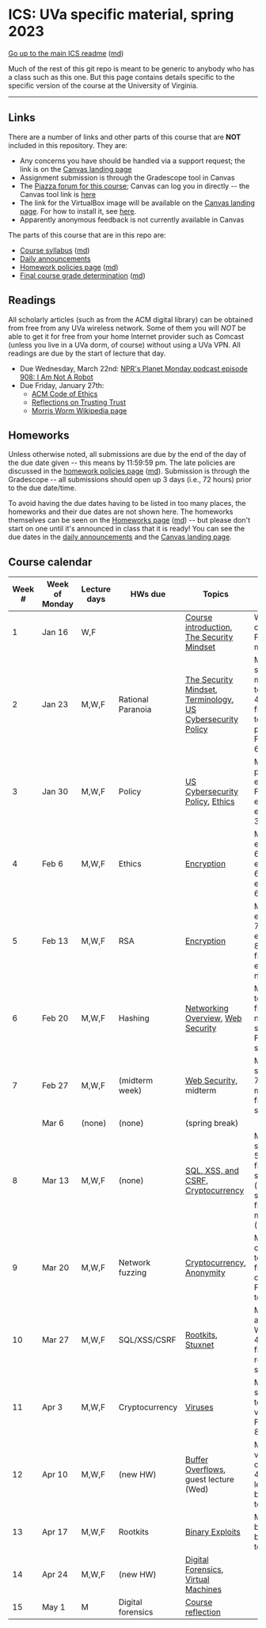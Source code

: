 ICS: UVa specific material, spring 2023
=======================================

[Go up to the main ICS readme](../readme.html) ([md](../readme.md))

Much of the rest of this git repo is meant to be generic to anybody who has a class such as this one. But this page contains details specific to the specific version of the course at the University of Virginia.

------------------------------------------------------------

Links
-----

There are a number of links and other parts of this course that are **NOT** included in this repository.  They are:

- Any concerns you have should be handled via a support request; the link is on the [Canvas landing page][1]
- Assignment submission is through the Gradescope tool in Canvas
- The [Piazza forum for this course](https://piazza.com/class/lcyvdla676110z); Canvas can log you in directly -- the Canvas tool link is [here](https://canvas.its.virginia.edu/courses/59093/external_tools/21)
- The link for the VirtualBox image will be available on the [Canvas landing page][1].  For how to install it, see  [here](https://uva-cs.github.io/pdr/tutorials/01-intro-unix/virtual-box.html).
- Apparently anonymous feedback is not currently available in Canvas

<!-- no longer available in canvas:

- ~~[Email list archive](https://collab.its.virginia.edu/portal/directtool/23262987-1288-4c6d-912f-c1b031973f44/), which is a Collab tool~~
- ~~[Anonymous feedback](https://collab.its.virginia.edu/portal/directtool/b166e2b1-f967-4df0-8e7e-1b25f58a30e2/), which is a Collab tool~~

-->

The parts of this course that are in this repo are:

- [Course syllabus](syllabus.html) ([md](syllabus.md))
- [Daily announcements](daily-announcements.html#/)
- [Homework policies page](hw-policies.html) ([md](hw-policies.md))
- [Final course grade determination](grades.html) ([md](grades.md))


Readings
--------

All scholarly articles (such as from the ACM digital library) can be obtained from free from any UVa wireless network.  Some of them you will *NOT* be able to get it for free from your home Internet provider such as Comcast (unless you live in a UVa dorm, of course) without using a UVa VPN.  All readings are due by the start of lecture that day.

<!--
- Due Friday, September 13th:
    - [An Introduction to Cybersecurity Ethics](https://www.scu.edu/media/ethics-center/technology-ethics/IntroToCybersecurityEthics.pdf): you can skip the questions (the blue boxes therein); once you remove those, the table of contents, and the appendices, it's about 35 typed pages
-->

- Due Wednesday, March 22nd: [NPR's Planet Monday podcast episode 908: I Am Not A Robot](https://www.npr.org/sections/money/2019/04/24/716854013/episode-908-i-am-not-a-robot)
- Due Friday, January 27th:
	- [ACM Code of Ethics](https://www.acm.org/code-of-ethics)
    - [Reflections on Trusting Trust](https://dl.acm.org/citation.cfm?id=358210)
	- [Morris Worm Wikipedia page](https://en.wikipedia.org/wiki/Morris_worm)


Homeworks
-----------

Unless otherwise noted, all submissions are due by the end of the day of the due date given -- this means by 11:59:59 pm.  The late policies are discussed in the [homework policies page](hw-policies.html) ([md](hw-policies.md)).  Submission is through the Gradescope -- all submissions should open up 3 days (i.e., 72 hours) prior to the due date/time.

To avoid having the due dates having to be listed in too many places, the homeworks and their due dates are not shown here.  The homeworks themselves can be seen on the [Homeworks page](../hws/index.html) ([md](../hws/index.md)) -- but please don't start on one until it's announced in class that it is ready!  You can see the due dates in the [daily announcements](daily-announcements.html#/) and the [Canvas landing page][1].

<!-- 

- [HW 13: Forensics](../hws/hw-forensics.html) ([md](../hws/hw-forensics.md)) is due Friday, December 6th
- [HW 12: Movie Night](../hws/hw-movie-night.html) ([md](../hws/hw-movie-night.md)) is due Wednesday, December 4th
- [HW 11: Buffer Overflow](../hws/hw-buffer.html) ([md](../hws/hw-buffer.md)) is due Friday, November 22nd
- [HW 10: Celebrity Visit](../hws/hw-celebrity-visit.html) ([md](../hws/hw-celebrity-visit.md)) is due Thursday, November 21st, and there is all of 12 hours of lateness allowed on this!
- [HW 9: Rootkits](../hws/hw-rootkits.html) ([md](../hws/hw-rootkits.md)) is due Friday, November 15th
- [HW 8: Cryptocurrency](../hws/hw-cryptocurrency.html) ([md](../hws/hw-cryptocurrency.md)) is due Friday, November 1st
- [HW 7: Networks](../hws/hw-networks.html) ([md](../hws/hw-networks.md)) is due Friday, October 25th
- [HW 6: SQL, XSS, & CSRF](../hws/hw-sql-xss-csrf.html) ([md](../hws/hw-sql-xss-csrf.md)) is due Friday, October 18th
- [HW 5: Hashing](../hws/hw-hashing.html) ([md](../hws/hw-hashing.md)) is due Friday, October 4th
- [HW 4: RSA](../hws/hw-rsa.html) ([md](../hws/hw-rsa.md)) is due Friday, September 27th
- [HW 3: Ethics](../hws/hw-ethics.html) ([md](../hws/hw-ethics.md)) is due Friday, September 20th

-->

Course calendar
---------------

| Week # | Week of Monday | Lecture days | HWs due | Topics | Progress |
|----|----|----|----|----|----|
| 1  | Jan 16 | W,F    |                   | [Course introduction](../slides/introduction.html#/), [The Security Mindset](../slides/security-mindset.html#/) | Wed: finished course intro; Fri: security mindset to 6.13 |
| 2  | Jan 23 | M,W,F  | Rational Paranoia | [The Security Mindset](../slides/security-mindset.html#/), [Terminology](../slides/terminology.html#/), [US Cybersecurity Policy](../slides/policy.html#/) | Mon: finished security mindset, terminology to 4.13; Wed: finished terminology, policy to 3.18; Fri: policy to 6.11 |
| 3  | Jan 30 | M,W,F  | Policy            | [US Cybersecurity Policy](../slides/policy.html#/), [Ethics](../slides/ethics.html#/) | Mon: finished policy; Wed: ethics to 6.6; Fri: finished ethics, encryption to 3.9 |
| 4  | Feb 6  | M,W,F  | Ethics            | [Encryption](../slides/encryption.html#/) | Mon: encryption to 6.3; Wed: encryption to 6.38; Fri: encryption to 6.51 |
| 5  | Feb 13 | M,W,F  | RSA               | [Encryption](../slides/encryption.html#/) | Mon: encryption to 7.14; Wed: encryption to 8.20; Fri: finished encryption, networks to 3.9 |
| 6  | Feb 20 | M,W,F  | Hashing           | [Networking Overview](../slides/networks.html#/), [Web Security](../slides/web-security.html#/) | Mon: networks to 4.9; Wed: finished networks, web security to 4.3; Fri: web security to 6.8 |
| 7  | Feb 27 | M,W,F  | (midterm week)    | [Web Security](../slides/web-security.html#/), midterm | Mon: web security to 7.11; Wed: midterm; Fri: finished web security |
|    | Mar 6  | (none) | (none)            | (spring break)  | |
| 8  | Mar 13 | M,W,F  | (none)            | [SQL, XSS, and CSRF](../slides/sql-xss-csrf.html#/), [Cryptocurrency](../slides/cryptocurrency.html#/) | Mon: sql/xss/csrf to 5.8; Wed: finished sql/xss/csrf (recording); Fri: started and finished virtual machines (recording) |
| 9  | Mar 20 | M,W,F  | Network fuzzing   | [Cryptocurrency](../slides/cryptocurrency.html#/), [Anonymity](../slides/anonymity.html#/) | Mon: cryptocurrency to 5.4; Wed: finished cryptocurrency; Fri: anonymity to 6.4 |
| 10 | Mar 27 | M,W,F  | SQL/XSS/CSRF      | [Rootkits](../slides/rootkits.html#/), [Stuxnet](../slides/stuxnet.html#/) | Mon: finished anonymity; Wed: rootkits to 4.7; Fri: finished rootkits, stuxnet to 3.7 |
| 11 | Apr 3  | M,W,F  | Cryptocurrency    | [Viruses](../slides/viruses.html#/)| Mon: finished stuxnet, viruses to 4.4; Wed: viruses to 7.3; Fri: viruses to 8.3 |
| 12 | Apr 10 | M,W,F  | (new HW)          | [Buffer Overflows](../slides/buffer-overflows.html#/), guest lecture (Wed) | Mon: finished viruses, buffer overflows to 4.8; Wed: guest lecture; Fri: buffer overflow to 5.19 |
| 13 | Apr 17 | M,W,F  | Rootkits          | [Binary Exploits](../slides/binary-exploits.html#/) | Mon: finished buffer overflow, binary exploits to 4.4 |
| 14 | Apr 24 | M,W,F  | (new HW)          | [Digital Forensics](../slides/forensics.html#/), [Virtual Machines](../slides/vms.html#/) | |
| 15 | May 1  | M      | Digital forensics | [Course reflection](../slides/reflection.html#/) | |

[1]: https://canvas.its.virginia.edu/courses/59093
